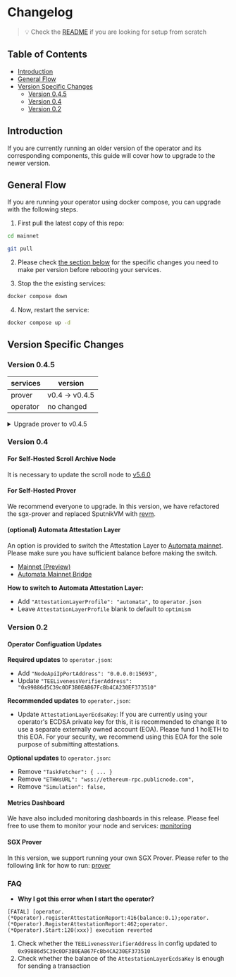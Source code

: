 # Changelog

>
> 💡 Check the [README](./README.md) if you are looking for setup from scratch
>

## Table of Contents <!-- omit in toc -->
- [Introduction](#introduction)
- [General Flow](#general-flow)
- [Version Specific Changes](#version-specific-changes)
  - [Version 0.4.5](#version-045)
  - [Version 0.4](#version-04)
  - [Version 0.2](#version-02)


## Introduction
If you are currently running an older version of the operator and its corresponding components, this guide will cover how to upgrade to the newer version.

## General Flow
If you are running your operator using docker compose, you can upgrade with the following steps.

1. First pull the latest copy of this repo:

```bash
cd mainnet

git pull
```

2. Please check [the section below](#version-specific-changes) for the specific changes you need to make per version before rebooting your services.

3. Stop the the existing services:

```bash
docker compose down
```

4. Now, restart the service:
```bash
docker compose up -d
```


## Version Specific Changes


### Version 0.4.5

| services | version        | 
|----------|----------------|
| prover   | v0.4 -> v0.4.5 |
| operator | no changed     |

<details>
<summary>Upgrade prover to v0.4.5</summary>

```bash
$ git pull
$ cd prover/mainnet
$ docker compose down
$ docker compose up -d
```

</details>

### Version 0.4

#### For Self-Hosted Scroll Archive Node

It is necessary to update the scroll node to [v5.6.0](https://github.com/scroll-tech/go-ethereum/releases/tag/scroll-v5.6.0)  


#### For Self-Hosted Prover

We recommend everyone to upgrade. In this version, we have refactored the sgx-prover and replaced SputnikVM with [revm](https://github.com/scroll-tech/revm).  


#### (optional) Automata Attestation Layer

An option is provided to switch the Attestation Layer to [Automata mainnet](https://explorer.ata.network).
Please make sure you have sufficient balance before making the switch. 

* [Mainnet (Preview)](https://docs.ata.network/protocol/mainnet-preview)
* [Automata Mainnet Bridge](https://bridge.ata.network/)


**How to switch to Automata Attestation Layer:**
* Add `"AttestationLayerProfile": "automata",` to `operator.json`
* Leave `AttestationLayerProfile` blank to default to `optimism`



### Version 0.2

#### Operator Configuation Updates <!-- omit in toc -->

**Required updates** to `operator.json`:
- Add `"NodeApiIpPortAddress": "0.0.0.0:15693",`
- Update `"TEELivenessVerifierAddress": "0x99886d5C39c0DF3B0EAB67FcBb4CA230EF373510"`

**Recommended updates** to `operator.json`: <!-- omit in toc -->
- Update `AttestationLayerEcdsaKey`: If you are currently using your operator's ECDSA private key for this, it is recommended to change it to use a separate externally owned account (EOA). Please fund 1 holETH to this EOA. For your security, we recommend using this EOA for the sole purpose of submitting attestations.


**Optional updates** to `operator.json`: <!-- omit in toc -->
- Remove `"TaskFetcher": { ... }`
- Remove `"ETHWsURL": "wss://ethereum-rpc.publicnode.com", `
- Remove `"Simulation": false,`

#### Metrics Dashboard <!-- omit in toc -->

We have also included monitoring dashboards in this release. Please feel free to use them to monitor your node and services: [monitoring](../monitoring)

#### SGX Prover <!-- omit in toc -->

In this version, we support running your own SGX Prover. Please refer to the following link for how to run: [prover](../prover)

### FAQ

* **Why I got this error when I start the operator?**

```
[FATAL] [operator.(*Operator).registerAttestationReport:416(balance:0.1);operator.(*Operator).RegisterAttestationReport:462;operator.(*Operator).Start:120(xxx)] execution reverted
```

1. Check whether the `TEELivenessVerifierAddress` in config updated to `0x99886d5C39c0DF3B0EAB67FcBb4CA230EF373510`
2. Check whether the balance of the `AttestationLayerEcdsaKey` is enough for sending a transaction